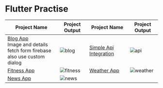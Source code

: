 # Flutter Practise
 
| Project Name  | Project Output| Project Name  | Project Output	 |
| ------------- | ------------- | ------------- | ------------- |
| [Blog App](https://github.com/SimantoTareq/Flutter-Practise/tree/main/blog) <br/> Image and details fetch form firebase <br /> also use custom dialog |![blog](https://user-images.githubusercontent.com/40123885/222776119-acfa85a2-64a7-4099-8c2c-1e4294329166.gif) |[Simple Api Integration](https://github.com/SimantoTareq/Flutter-Practise/tree/main/day-34/api)  | ![api](https://user-images.githubusercontent.com/40123885/222802814-1440734c-c5ba-4e84-ae6f-3568da38ba91.gif) |
| [Fitness App](https://github.com/SimantoTareq/Flutter-Practise/tree/main/day_35)  |![fitness](https://user-images.githubusercontent.com/40123885/222805077-0e32ba5c-dabe-432e-b9b1-130e91820999.gif) | [Weather App](https://github.com/SimantoTareq/Flutter-Practise/tree/main/day_36)  |  ![weather](https://user-images.githubusercontent.com/40123885/222806879-1a76374b-f7af-4c78-96a7-83c40d33d1fc.gif)|
|[News App](https://github.com/SimantoTareq/Flutter-Practise/tree/main/day_37)|![news](https://user-images.githubusercontent.com/40123885/222808258-c86e4709-2454-4b07-9caa-07f6dbc8e879.gif) | ||
